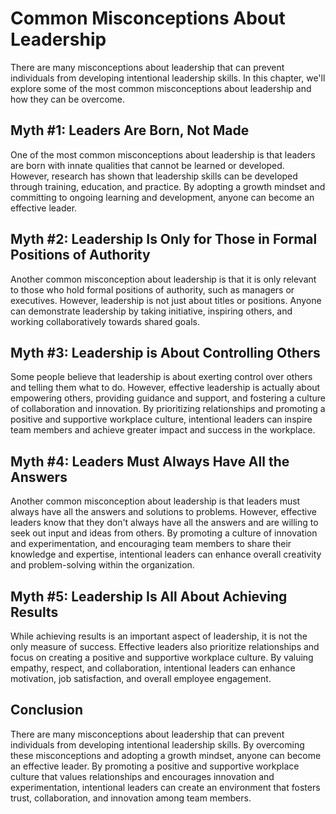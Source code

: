 Common Misconceptions About Leadership
===============================================================

There are many misconceptions about leadership that can prevent individuals from developing intentional leadership skills. In this chapter, we'll explore some of the most common misconceptions about leadership and how they can be overcome.

Myth #1: Leaders Are Born, Not Made
-----------------------------------

One of the most common misconceptions about leadership is that leaders are born with innate qualities that cannot be learned or developed. However, research has shown that leadership skills can be developed through training, education, and practice. By adopting a growth mindset and committing to ongoing learning and development, anyone can become an effective leader.

Myth #2: Leadership Is Only for Those in Formal Positions of Authority
----------------------------------------------------------------------

Another common misconception about leadership is that it is only relevant to those who hold formal positions of authority, such as managers or executives. However, leadership is not just about titles or positions. Anyone can demonstrate leadership by taking initiative, inspiring others, and working collaboratively towards shared goals.

Myth #3: Leadership is About Controlling Others
-----------------------------------------------

Some people believe that leadership is about exerting control over others and telling them what to do. However, effective leadership is actually about empowering others, providing guidance and support, and fostering a culture of collaboration and innovation. By prioritizing relationships and promoting a positive and supportive workplace culture, intentional leaders can inspire team members and achieve greater impact and success in the workplace.

Myth #4: Leaders Must Always Have All the Answers
-------------------------------------------------

Another common misconception about leadership is that leaders must always have all the answers and solutions to problems. However, effective leaders know that they don't always have all the answers and are willing to seek out input and ideas from others. By promoting a culture of innovation and experimentation, and encouraging team members to share their knowledge and expertise, intentional leaders can enhance overall creativity and problem-solving within the organization.

Myth #5: Leadership Is All About Achieving Results
--------------------------------------------------

While achieving results is an important aspect of leadership, it is not the only measure of success. Effective leaders also prioritize relationships and focus on creating a positive and supportive workplace culture. By valuing empathy, respect, and collaboration, intentional leaders can enhance motivation, job satisfaction, and overall employee engagement.

Conclusion
----------

There are many misconceptions about leadership that can prevent individuals from developing intentional leadership skills. By overcoming these misconceptions and adopting a growth mindset, anyone can become an effective leader. By promoting a positive and supportive workplace culture that values relationships and encourages innovation and experimentation, intentional leaders can create an environment that fosters trust, collaboration, and innovation among team members.


